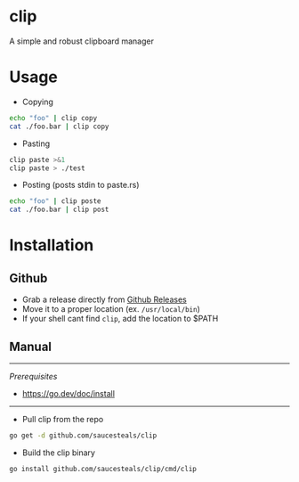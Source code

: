 # clip

A simple and robust clipboard manager

# Usage

- Copying

```sh
echo "foo" | clip copy
cat ./foo.bar | clip copy
```

- Pasting

```sh
clip paste >&1
clip paste > ./test
```

- Posting (posts stdin to paste.rs)

```sh
echo "foo" | clip poste
cat ./foo.bar | clip post
```

# Installation

## Github

- Grab a release directly from [Github Releases](https://github.com/saucesteals/clip/releases)
- Move it to a proper location (ex. `/usr/local/bin`)
- If your shell cant find `clip`, add the location to $PATH

## Manual

---

_Prerequisites_

- https://go.dev/doc/install

---

- Pull clip from the repo

```sh
go get -d github.com/saucesteals/clip
```

- Build the clip binary

```sh
go install github.com/saucesteals/clip/cmd/clip
```

